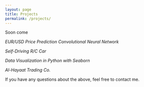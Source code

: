 ```yaml
---
layout: page
title: Projects
permalink: /projects/
---
```

Soon come

_EUR/USD Price Prediction Convolutional Neural Network_

_Self-Driving R/C Car_

_Data Visualization in Python with Seaborn_

_Al-Hayaat Trading Co._

If you have any questions about the above, feel free to contact me.
